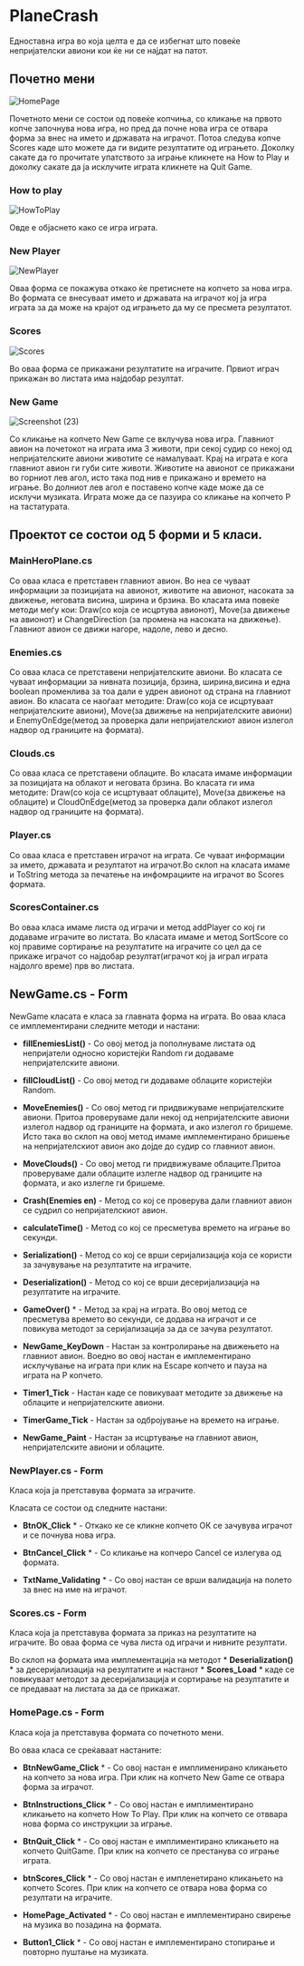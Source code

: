 # PlaneCrash

Eдноставна игра во која целта е да се избегнат што повеќе непријателски авиони кои ќе ни се најдат на патот. 

## Почетно мени

![HomePage](https://user-images.githubusercontent.com/37666473/59066995-b099c580-88b0-11e9-98a3-373a22d5fde4.PNG)

Почетното мени се состои од повеќе копчиња, со кликање на првото копче започнува нова игра, но пред да почне нова игра се отвара форма за внес на името и државата на играчот. Потоа следува копче Scores каде што можете да ги видите резултатите од играњето. Доколку сакате да го прочитате упатството за играње кликнете на How to Play и доколку сакате да ја исклучите играта кликнете на Quit Game.

### How to play

![HowToPlay](https://user-images.githubusercontent.com/37666473/59067414-e25f5c00-88b1-11e9-8904-c204d1b279ed.PNG)

Овде е објаснето како се игра играта.

### New Player

![NewPlayer](https://user-images.githubusercontent.com/37666473/59067519-1dfa2600-88b2-11e9-8482-8ae882cf3234.PNG)

Оваа форма се покажува откако ќе претиснете на копчето за нова игра. Во формата се внесуваат името и државата на играчот кој ја игра играта за да може на крајот од играњето да му се пресмета резултатот.

### Scores

![Scores](https://user-images.githubusercontent.com/37666473/59119110-40dc1700-8952-11e9-871d-7c8fe40b7026.PNG)

Во оваа форма се прикажани резултатите на играчите. Првиот играч прикажан во листата има најдобар резултат.

### New Game

![Screenshot (23)](https://user-images.githubusercontent.com/37666473/59119434-18085180-8953-11e9-8c6a-e02a10bb6424.png)

Со кликање на копчето New Game се вклучува нова игра. Главниот авион на почетокот на играта има 3 животи, при секој судир со некој од непријателските авиони животите се намалуваат. Крај на играта е кога главниот авион ги губи сите животи. Животите на авионот се прикажани во горниот лев агол, исто така под нив е прикажано и времето на играње. Во долниот лев агол е поставено копче каде може да се исклучи музиката. Играта може да се пазуира со кликање на копчето P на тастатурата.

## Проектот се состои од 5 форми и 5 класи.

### MainHeroPlane.cs

Со оваа класа е претставен главниот авион. Во неа се чуваат информации за позицијата на авионот, животите на авионот, насоката за движење, неговата висина, ширина и брзина.
Во класата има повеќе методи меѓу кои: Draw(со која се исцртува авионот), Move(за движење на авионот) и ChangeDirection (за промена на насоката на движење). Главниот авион се движи нагоре, надоле, лево и десно. 

### Enemies.cs

Со оваа класа се претставени непријателските авиони. Во класата се чуваат информации за нивната позиција, брзина, ширина,висина и една boolean променлива за тоа дали е удрен авионот од страна на главниот авион. Во класата се наоѓаат методите: Draw(со која се исцртуваат непријателските авиони), Move(за движење на непријателските авиони) и EnemyOnEdge(метод за проверка дали непријателскиот авион излегол надвор од границите на формата).

### Clouds.cs

Со оваа класа се претставени облаците. Во класата имаме информации за позицијата на облакот и неговата брзина. Во класата ги има методите: Draw(со која се исцртуваат облаците), Move(за движење на облаците) и CloudOnEdge(метод за проверка дали облакот излегол надвор од границите на формата).

### Player.cs

Со оваа класа е претставен играчот на играта. Се чуваат информации за името, државата и резултатот на играчот.Во склоп на класата имаме и ToString метода за печатење на инфомрациите на играчот во Scores формата.

### ScoresContainer.cs

Во оваа класа имаме листа од играчи и метод addPlayer со кој ги додаваме играчите во листата. Во класата имаме и метод SortScore со кој правиме сортирање на резултатите на играчите со цел да се прикаже играчот со најдобар резултат(играчот кој ја играл играта најдолго време) прв во листата.

## NewGame.cs - Form 

NewGame класата е класа за главната форма на играта. Во оваа класа се имплементирани следните методи и настани:

* **fillEnemiesList()** - Со овој метод ја пополнуваме листата од непријатели односно користејќи Random ги додаваме непријателските авиони.

* **fillCloudList()** - Со овој метод ги додаваме облаците користејќи Random.

* **MoveEnemies()** - Со овој метод ги придвижуваме непријателските авиони. Притоа проверуваме дали некој од непријателските авиони излегол надвор од границите на формата, и ако излегол го бришеме. Исто така во склоп на овој метод имаме имплементирано бришење на непријателскиот авион ако дојде до судир со главниот авион.

* **MoveClouds()** - Со овој метод ги придвижуваме облаците.Притоа проверуваме дали облаците излегле надвор од границите на формата, и ако излегле ги бришеме. 

* **Crash(Enemies en)** - Метод со кој се проверува дали главниот авион се судрил со непријателскиот авион.

* **calculateTime()** - Метод со кој се пресметува времето на играње во секунди.

* **Serialization()** - Метод со кој се врши серијализација која се користи за зачувување на резултатите на играчите.

* **Deserialization()** - Метод со кој се врши десеријализација на резултатите на играчите.

* **GameOver()** * - Метод за крај на играта. Во овој метод се пресметува времето во секунди, се додава на играчот и се повикува методот за серијализација за да се зачува резултатот.  

* **NewGame_KeyDown** - Настан за контролирање на движењето на главниот авион. Воедно во овој настан е имплементирано исклучување на играта при клик на Escape копчето и пауза на играта на P копчето.

* **Timer1_Tick** - Настан каде се повикуваат методите за движење на облаците и непријателските авиони.

* **TimerGame_Tick** - Настан за одбројување на времето на играње.

* **NewGame_Paint** - Настан за исцртување на главниот авион, непријателските авиони и облаците.


### NewPlayer.cs - Form
Класа која ја претставува формата за играчите.

Класата се состои од следните настани:

* **BtnOK_Click** * - Откако ке се кликне копчето ОК се зачувува играчот и се почнува нова игра.

* **BtnCancel_Click** * - Со кликање на копчеро Cancel се излегува од формата.

* **TxtName_Validating** * - Со овој настан се врши валидација на полето за внес на име на играчот.


### Scores.cs - Form
Класа која ја претставува формата за приказ на резултатите на играчите.
Во оваа форма се чува листа од играчи и нивните резултати. 

Во склоп на формата има имплементација на методот * **Deserialization()** * за десеријализација на резултатите и настанот * **Scores_Load** * каде се повикуваат методот за десеријализација и сортирање на резултатите и се предаваат на листата за да се прикажат.


### HomePage.cs - Form
Класа која ја претставува формата со почетното мени.

Во оваа класа се среќаваат настаните:

* **BtnNewGame_Click** * - Со овој настан е имплименирано кликањето на копчето за нова игра. При клик на копчето New Game се отвара форма за играчот.

* **BtnInstructions_Clicк** * - Со овој настан е имплиментирано кликањето на копчето How To Play. При клик на копчето се отввара нова форма со инструкции за играње.

* **BtnQuit_Click** * - Со овој настан е имплиментирано кликањето на копчето QuitGame.
При клик на копчето се престанува со играње играта.

* **btnScores_Click** * - Со овој настан е импленетирано кликањето на копчето Scores.
При клик на копчето се отвара нова форма со резултати на играчите.

* **HomePage_Activated** * - Со овој настан е имплементиранo свирење на музика во позадина на формата.

* **Button1_Click** * - Со овој настан е имплементирано стопирање и повторно пуштање на музиката.























